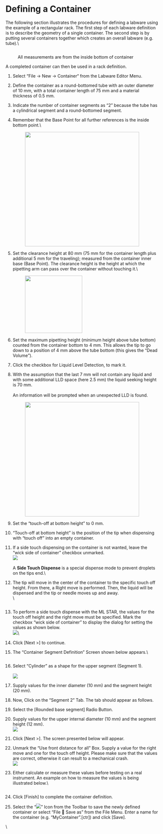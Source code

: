 # Defining a Container

The following section illustrates the procedures for defining a labware using the example of a rectangular rack. The first step of each labware definition is to describe the geometry of a single container. The second step is by putting several containers together which creates an overall labware (e.g. tube).\


<figure><img src="../../.gitbook/assets/image (108) (1) (1) (1) (1).png" alt=""><figcaption><p>All measurements are from the inside bottom of container</p></figcaption></figure>



A completed container can then be used in a rack definition.

1. Select “File -> New -> Container“ from the Labware Editor Menu.
2. Define the container as a round-bottomed tube with an outer diameter of 10 mm, with a total container length of 75 mm and a material thickness of 0.5 mm.
3. Indicate the number of container segments as “2” because the tube has a cylindrical segment and a round-bottomed segment.
4.  Remember that the Base Point for all further references is the inside bottom point.\


    <figure><img src="../../.gitbook/assets/image (2) (1) (1) (1) (1) (1) (1) (1).png" alt="" width="375"><figcaption></figcaption></figure>
5.  Set the clearance height at 80 mm (75 mm for the container length plus additional 5 mm for the traveling); measured from the container inner base (Base Point). The clearance height is the height at which the pipetting arm can pass over the container without touching it.\


    <figure><img src="../../.gitbook/assets/image (3) (1) (1) (1) (1) (1) (1) (1).png" alt="" width="188"><figcaption></figcaption></figure>
6. Set the maximum pipetting height (minimum height above tube bottom) counted from the container bottom to 4 mm. This allows the tip to go down to a position of 4 mm above the tube bottom (this gives the “Dead Volume”).
7. Click the checkbox for Liquid Level Detection, to mark it.
8.  With the assumption that the last 7 mm will not contain any liquid and with some additional LLD space (here 2.5 mm) the liquid seeking height is 70 mm.\
    \
    An information will be prompted when an unexpected LLD is found.

    <figure><img src="../../.gitbook/assets/image (4) (1) (1) (1) (1) (1) (1) (1).png" alt="" width="375"><figcaption></figcaption></figure>
9. Set the “touch-off at bottom height” to 0 mm.
10. “Touch-off at bottom height” is the position of the tip when dispensing with “touch off” into an empty container.
11. If a side touch dispensing on the container is not wanted, leave the “wick side of container” checkbox unmarked.\
    ![](<../../.gitbook/assets/image (5) (1) (1) (1) (1) (1) (1).png>)\
    \
    A **Side Touch Dispense** is a special dispense mode to prevent droplets on the tips end.\

12. The tip will move in the center of the container to the specific touch off height. From there, a Right move is performed. Then, the liquid will be dispensed and the tip or needle moves up and away.\
    \


    <figure><img src="../../.gitbook/assets/image (6) (1) (1) (1) (1) (1).png" alt=""><figcaption></figcaption></figure>
13. To perform a side touch dispense with the ML STAR, the values for the touch off height and the right move must be specified. Mark the checkbox “wick side of container” to display the dialog for setting the values as shown below.\
    ![](<../../.gitbook/assets/image (7) (1) (1) (1) (1) (1).png>)\

14. Click \[Next >] to continue.
15. The “Container Segment Definition” Screen shown below appears.\


    <figure><img src="../../.gitbook/assets/image (111) (1) (1) (1) (1).png" alt=""><figcaption></figcaption></figure>


16. Select “Cylinder” as a shape for the upper segment (Segment 1).\
    \
    ![](<../../.gitbook/assets/image (9) (1) (1) (1) (1) (1).png>)
17. Supply values for the inner diameter (10 mm) and the segment height (20 mm).
18. Now, Click on the “Segment 2” Tab. The tab should appear as follows.
19. Select the \[Rounded base segment] Radio Button.
20. Supply values for the upper internal diameter (10 mm) and the segment height (12 mm).\
    ![](<../../.gitbook/assets/image (10) (1) (1) (1) (1).png>)
21. Click \[Next >]. The screen presented below will appear.
22. Unmark the “Use front distance for all” Box. Supply a value for the right move and one for the touch off height. Please make sure that the values are correct, otherwise it can result to a mechanical crash.\
    ![](<../../.gitbook/assets/image (11) (1) (1) (1) (1).png>)
23. Either calculate or measure these values before testing on a real instrument. An example on how to measure the values is being illustrated below.\


    <figure><img src="../../.gitbook/assets/image (12) (1) (1) (1) (1).png" alt=""><figcaption></figcaption></figure>
24. Click \[Finish] to complete the container definition.
25. Select the “![](<../../.gitbook/assets/image (13) (1) (1) (1) (1).png>)” Icon from the Toolbar to save the newly defined container or select “File  Save as” from the File Menu. Enter a name for the container (e.g. “MyContainer”.\[ctr]) and click \[Save].

\


